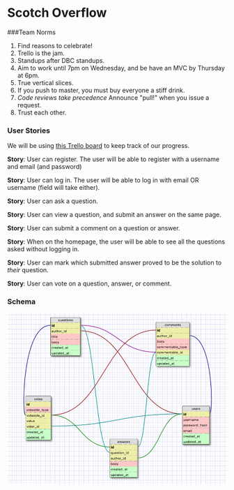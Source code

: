 # Scotch Overflow 

###Team Norms
1. Find reasons to celebrate!
2. Trello is the jam.
3. Standups after DBC standups.
4. Aim to work until 7pm on Wednesday, and be have an MVC by Thursday at 6pm.
5. True vertical slices.
6. If you push to master, you must buy everyone a stiff drink.
7. *Code reviews take precedence* Announce "pull!" when you issue a request.
8. Trust each other.


### User Stories

We will be using [this Trello board](https://trello.com/b/T8IGraJ9/scotch-overflow) to keep track of our progress.

**Story**: User can register.
The user will be able to register with a username and email (and password)

**Story**: User can log in.
The user will be able to log in with email OR username (field will take either).

**Story**: User can ask a question.

**Story**: User can view a question, and submit an answer on the same page.

**Story**: User can submit a comment on a question or answer.

**Story**: When on the homepage, the user will be able to see all the questions asked without logging in.

**Story**: User can mark which submitted answer proved to be the solution to *their* question.

**Story**: User can vote on a question, answer, or comment.

### Schema
![Schema](/schema.png "Scotch Overflow schema")
